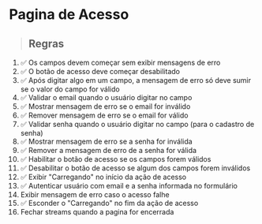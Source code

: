 # Pagina de Acesso

> ## Regras
1.  ✅ Os campos devem começar sem exibir mensagens de erro
2.  ✅ O botão de acesso deve começar desabilitado
3.  ✅ Após digitar algo em um campo, a mensagem de erro só deve sumir se o valor do campo for válido
4.  ✅ Validar o email quando o usuário digitar no campo
5.  ✅ Mostrar mensagem de erro se o email for inválido
6.  ✅ Remover mensagem de erro se o email for válido
7.  ✅ Validar senha quando o usuário digitar no campo (para o cadastro de senha)
8.  ✅ Mostrar mensagem de erro se a senha for inválida
9.  ✅ Remover a mensagem de erro de a senha for válida
10. ✅ Habilitar o botão de acesso se os campos forem válidos
11. ✅ Desabilitar o botão de acesso se algum dos campos forem inválidos
12. ✅ Exibir "Carregando" no início da ação de acesso
13. ✅ Autenticar usuário com email e a senha informada no formulário
14. Exibir mensagem de erro caso o acesso falhe
15. ✅ Esconder o "Carregando" no fim da ação de acesso
16. Fechar streams quando a pagina for encerrada
